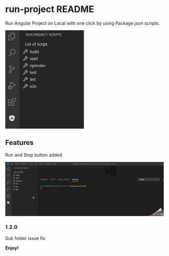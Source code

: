 # run-project README

Run Angular Project on Local with one click by using Package.json scripts.

![runProjectView](runProjectView.png)

## Features

Run and Stop button added

![demo](demo.gif)


### 1.2.0

Sub folder issue fix

**Enjoy!**
